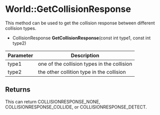 # World::GetCollisionResponse

This method can be used to get the collision response between different collision types.

- CollisionResponse **GetCollisionResponse**(const int type1, const int type2)

| Parameter | Description |
|---|---|
| type1 | one of the collision types in the collision |
| type2 | the other collition type in the collision |

## Returns

This can return COLLISIONRESPONSE_NONE, COLLISIONRESPONSE_COLLIDE, or COLLISIONRESPONSE_DETECT.
